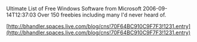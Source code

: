 Ultimate List of Free Windows Software from Microsoft
2006-09-14T12:37:03
Over 150 freebies including many I'd never heard of.

[http://bhandler.spaces.live.com/blog/cns!70F64BC910C9F7F3!1231.entry](http://bhandler.spaces.live.com/blog/cns!70F64BC910C9F7F3!1231.entry)
